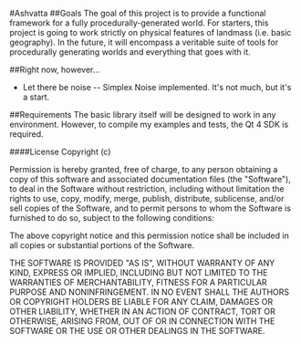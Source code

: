 #Ashvatta
##Goals
The goal of this project is to provide a functional framework for a fully procedurally-generated world.  For starters, this project is going to work strictly on physical features of landmass (i.e. basic geography).  In the future, it will encompass a veritable suite of tools for procedurally generating worlds and everything that goes with it.

##Right now, however...
+ Let there be noise -- Simplex Noise implemented.  It's not much, but it's a start.

##Requirements
The basic library itself will be designed to work in any environment.  However, to compile my examples and tests, the Qt 4 SDK is required.

####License
Copyright (c) <year> <copyright holders>

Permission is hereby granted, free of charge, to any person obtaining a copy of this software and associated documentation files (the "Software"), to deal in the Software without restriction, including without limitation the rights to use, copy, modify, merge, publish, distribute, sublicense, and/or sell copies of the Software, and to permit persons to whom the Software is furnished to do so, subject to the following conditions:

The above copyright notice and this permission notice shall be included in all copies or substantial portions of the Software.

THE SOFTWARE IS PROVIDED "AS IS", WITHOUT WARRANTY OF ANY KIND, EXPRESS OR IMPLIED, INCLUDING BUT NOT LIMITED TO THE WARRANTIES OF MERCHANTABILITY, FITNESS FOR A PARTICULAR PURPOSE AND NONINFRINGEMENT. IN NO EVENT SHALL THE AUTHORS OR COPYRIGHT HOLDERS BE LIABLE FOR ANY CLAIM, DAMAGES OR OTHER LIABILITY, WHETHER IN AN ACTION OF CONTRACT, TORT OR OTHERWISE, ARISING FROM, OUT OF OR IN CONNECTION WITH THE SOFTWARE OR THE USE OR OTHER DEALINGS IN THE SOFTWARE.
